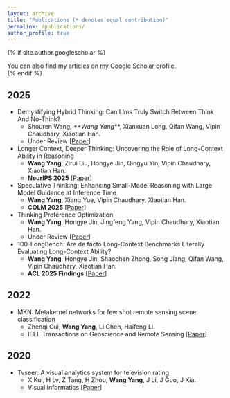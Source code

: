 ```yaml
---
layout: archive
title: "Publications (* denotes equal contribution)"
permalink: /publications/
author_profile: true
---
```


{% if site.author.googlescholar %}
  <div class="wordwrap">You can also find my articles on <a href="{{site.author.googlescholar}}">my Google Scholar profile</a>.</div>
{% endif %}


2025
---
- Demystifying Hybrid Thinking: Can Llms Truly Switch Between Think And No-Think? 
  - Shouren Wang<sup>*</sup>, **Wang Yang<sup>*</sup>**, Xianxuan Long, Qifan Wang, Vipin Chaudhary, Xiaotian Han. 
  - Under Review [[Paper](https://arxiv.org/pdf/2510.12680v1)]
- Longer Context, Deeper Thinking: Uncovering the Role of Long-Context Ability in Reasoning 
  - **Wang Yang**, Zirui Liu, Hongye Jin, Qingyu Yin, Vipin Chaudhary, Xiaotian Han. 
  - **NeurIPS 2025** [[Paper](https://arxiv.org/abs/2505.17315)]
- Speculative Thinking: Enhancing Small-Model Reasoning with Large Model Guidance at Inference Time
  - **Wang Yang**, Xiang Yue, Vipin Chaudhary, Xiaotian Han.  
  - **COLM 2025** [[Paper](https://arxiv.org/abs/2504.12329)]
- Thinking Preference Optimization 
  - **Wang Yang**, Hongye Jin, Jingfeng Yang, Vipin Chaudhary, Xiaotian Han.  
  - Under Review [[Paper](https://arxiv.org/abs/2502.13173)]
- 100-LongBench: Are de facto Long-Context Benchmarks Literally Evaluating Long-Context Ability?
  - **Wang Yang**, Hongye Jin, Shaochen Zhong, Song Jiang, Qifan Wang, Vipin Chaudhary, Xiaotian Han.  
  - **ACL 2025 Findings** [[Paper](https://arxiv.org/abs/2505.19293)]

2022
---
- MKN: Metakernel networks for few shot remote sensing scene classification
  - Zhenqi Cui, **Wang Yang**, Li Chen, Haifeng Li.  
  - IEEE Transactions on Geoscience and Remote Sensing [[Paper](https://ieeexplore.ieee.org/stamp/stamp.jsp?arnumber=9718271)]

2020
---
- Tvseer: A visual analytics system for television rating
  - X Kui, H Lv, Z Tang, H Zhou, **Wang Yang**, J Li, J Guo, J Xia.  
  - Visual Informatics [[Paper](https://www.sciencedirect.com/science/article/pii/S2468502X20300279)]

<!-- {% include base_path %}

{% for post in site.publications reversed %}
  {% include archive-single.html %}
{% endfor %} -->
